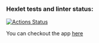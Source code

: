 ### Hexlet tests and linter status:
[![Actions Status](https://github.com/UselessHumster/python-project-83/actions/workflows/hexlet-check.yml/badge.svg)](https://github.com/UselessHumster/python-project-83/actions)

You can checkout the app [here](https://python-project-83-fgro.onrender.com/)